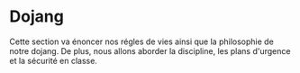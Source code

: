 # Dojang

Cette section va énoncer nos régles de vies ainsi que la philosophie de notre dojang.  De plus, nous allons aborder la discipline, les plans d'urgence et la sécurité en classe.

